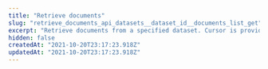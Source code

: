 ```yaml
---
title: "Retrieve documents"
slug: "retrieve_documents_api_datasets__dataset_id__documents_list_get"
excerpt: "Retrieve documents from a specified dataset. Cursor is provided to retrieve even more documents. Loop through it to retrieve all documents in the dataset. For pagination support refer to **/datasets/{dataset_id}/documents/paginate**."
hidden: false
createdAt: "2021-10-20T23:17:23.918Z"
updatedAt: "2021-10-20T23:17:23.918Z"
---
```

